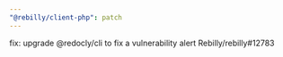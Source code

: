```yaml
---
"@rebilly/client-php": patch
---
```


fix: upgrade @redocly/cli to fix a vulnerability alert Rebilly/rebilly#12783
